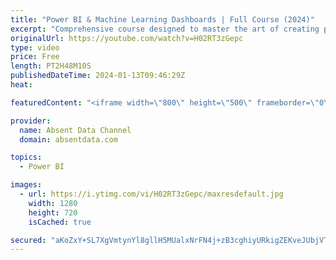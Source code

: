 ```yaml
---
title: "Power BI & Machine Learning Dashboards | Full Course (2024)"
excerpt: "Comprehensive course designed to master the art of creating powerful Power BI dashboards, augmented with sophisticated machine learning models. Dive into the world of low-code AutoML solutions as well as delve into custom coding from scratch. This course also covers crucial Python programming skills"
originalUrl: https://youtube.com/watch?v=H02RT3zGepc
type: video
price: Free
length: PT2H48M10S
publishedDateTime: 2024-01-13T09:46:29Z
heat: 

featuredContent: "<iframe width=\"800\" height=\"500\" frameborder=\"0\" src=\"https://www.youtube.com/embed/H02RT3zGepc\" allow=\"accelerometer; autoplay; encrypted-media; gyroscope; picture-in-picture\" allowfullscreen></iframe>"

provider:
  name: Absent Data Channel
  domain: absentdata.com

topics:
  - Power BI

images:
  - url: https://i.ytimg.com/vi/H02RT3zGepc/maxresdefault.jpg
    width: 1280
    height: 720
    isCached: true

secured: "aKoZxY+SL7XgVmtynYl8gllH5MUalxNrFN4j+zB3cghiyURkigZEKveJUbjVTC+E4gaWACmIsjvkru1PUfDYJrHBMD8Dt0y1Y/E0WPfkiLRqZmD+qLK6muCjw8jDaos7cmnshz7dSsL3LGG9MetFGdwD6nVDSKxe9hXsZo8mBLJ19zxW366dnXFjfShwvYylTRj9mTSyxOANQTfdIgCfF69/jyhg6JJTTxc5kUAJ6rC1vVUaI/BnRzCimz5qrkZVQ2vYJca4Uoh3HgRnD42rb4tgB76LbDZEDtuQt0gNUJvRLUnl0OQg7+l+AEeU9vlJ6yMX/Q/PQd2gf7NGhONM6RFA97h0Ure6AJhzmHa5v/jkkt8PHLawkfGAWgfq0Bpqr2NV2EmLdSV9oPhZ5o+RZtd53BumGWNlG/9953MMyhs=;+F3WCMOvnz8biIwRvU6sxQ=="
---
```


